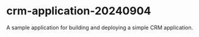 # crm-application-20240904
A sample application for building and deploying a simple CRM application.
